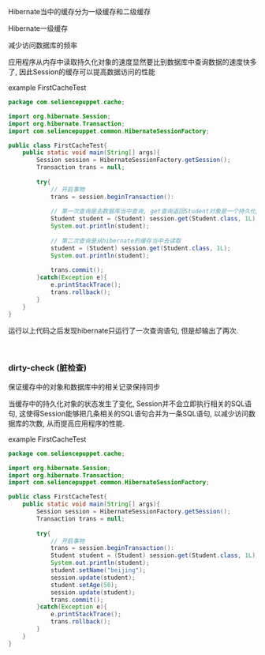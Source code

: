 Hibernate当中的缓存分为一级缓存和二级缓存

Hibernate一级缓存

减少访问数据库的频率

应用程序从内存中读取持久化对象的速度显然要比到数据库中查询数据的速度快多了, 因此Session的缓存可以提高数据访问的性能

example FirstCacheTest
```java
package com.seliencepuppet.cache;

import org.hibernate.Session;
import org.hibernate.Transaction;
import com.seliencepuppet.common.HibernateSessionFactory;

public class FirstCacheTest{
    public static void main(String[] args){
        Session session = HibernateSessionFactory.getSession();
        Transaction trans = null;
        
        try{
            // 开启事物
            trans = session.beginTransaction():
            
            // 第一次查询是去数据库当中查询, get查询返回Student对象是一个持久化对象
            Student student = (Student) session.get(Student.class, 1L);
            System.out.println(student);
            
            // 第二次查询是从hibernate的缓存当中去读取
            student = (Student) session.get(Student.class, 1L);
            System.out.println(student);
            
            trans.commit();
        }catch(Exception e){
            e.printStackTrace();
            trans.rollback();
        }
    }
}
```

运行以上代码之后发现hibernate只运行了一次查询语句, 但是却输出了两次. 

<br>

### dirty-check (脏检查)

保证缓存中的对象和数据库中的相关记录保持同步

当缓存中的持久化对象的状态发生了变化, Session并不会立即执行相关的SQL语句, 这使得Session能够把几条相关的SQL语句合并为一条SQL语句, 以减少访问数据库的次数, 从而提高应用程序的性能. 

example FirstCacheTest
```java
package com.seliencepuppet.cache;

import org.hibernate.Session;
import org.hibernate.Transaction;
import com.seliencepuppet.common.HibernateSessionFactory;

public class FirstCacheTest{
    public static void main(String[] args){
        Session session = HibernateSessionFactory.getSession();
        Transaction trans = null;
        
        try{
            // 开启事物
            trans = session.beginTransaction():
            Student student = (Student) session.get(Student.class, 1L);
            System.out.println(student);
            student.setName("beijing");
            session.update(student);
            student.setAge(50);
            session.update(student);
            trans.commit();
        }catch(Exception e){
            e.printStackTrace();
            trans.rollback();
        }
    }
}
```

